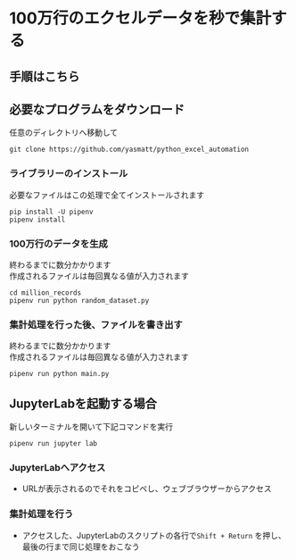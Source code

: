 # 100万行のエクセルデータを秒で集計する

## 手順はこちら

## 必要なプログラムをダウンロード
任意のディレクトリへ移動して
```
git clone https://github.com/yasmatt/python_excel_automation
```

### ライブラリーのインストール
必要なファイルはこの処理で全てインストールされます
```
pip install -U pipenv
pipenv install
```

### 100万行のデータを生成
終わるまでに数分かかります  
作成されるファイルは毎回異なる値が入力されます
```
cd million_records
pipenv run python random_dataset.py
```


### 集計処理を行った後、ファイルを書き出す
終わるまでに数分かかります  
作成されるファイルは毎回異なる値が入力されます
```
pipenv run python main.py
```

## JupyterLabを起動する場合
新しいターミナルを開いて下記コマンドを実行
```
pipenv run jupyter lab
```

### JupyterLabへアクセス
- URLが表示されるのでそれをコピペし、ウェブブラウザーからアクセス

### 集計処理を行う
- アクセスした、JupyterLabのスクリプトの各行で`Shift + Return` を押し、最後の行まで同じ処理をおこなう  
